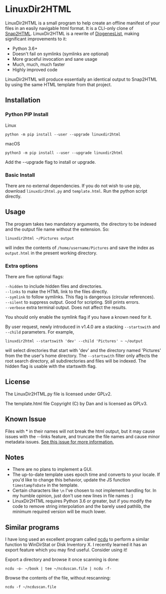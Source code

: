 # LinuxDir2HTML

LinuxDir2HTML is a small program to help create an offline manifest of your files in an easily navigable html format. It is a CLI-only clone of [Snap2HTML](https://www.rlvision.com/snap2html/). LinuxDir2HTML is a rewrite of [DiogenesList](https://github.com/ZapperDJ/DiogenesList), making significant improvements to it:

- Python 3.6+
- Doesn't fail on symlinks (symlinks are optional)
- More graceful invocation and sane usage
- Much, much, much faster
- Highly improved code

LinuxDir2HTML will produce essentially an identical output to Snap2HTML by using the same HTML template from that project.

## Installation
### Python PIP Install
Linux

    python -m pip install --user --upgrade linuxdir2html

macOS

    python3 -m pip install --user --upgrade linuxdir2html

Add the --upgrade flag to install or upgrade.
### Basic Install
There are no external dependencies. If you do not wish to use pip, download `linuxdir2html.py` and `template.html`. Run the python script directly.

## Usage
The program takes two mandatory arguments, the directory to be indexed and the output file name without the extension. So:

    linuxdir2html ~/Pictures output
 
will index the contents of `/home/username/Pictures` and save the index as `output.html` in the present working directory.

### Extra options

There are five optional flags:

`--hidden` to include hidden files and directories.  
`--links` to make the HTML link to the files directly.  
`--symlink` to follow symlinks. This flag is dangerous (circular references).  
`--silent` to suppress output. Good for scripting. Still prints errors.  
`--verbose` extra terminal output. Does not affect the results.

You should only enable the symlink flag if you have a known need for it.

By user request, newly introduced in v1.4.0 are a stacking `--startswith` and `--child` parameters. For example,

    linuxdir2html --startswith 'dev' --child 'Pictures' ~ ~/output

will select directories that start with 'dev' and the directory named 'Pictures' from the the user's home directory. The `--startswith` filter only affects the root search directory, all subdirectories and files will be indexed. The hidden flag is usable with the startswith flag.


## License
The LinuxDir2HTML.py file is licensed under GPLv2.

The template.html file Copyright (C) by Dan and is licensed as GPLv3.

## Known Issue
Files with * in their names will not break the html output, but it may cause issues with the --links feature, and truncate the file names and cause minor metadata issues. [See this issue for more information.](https://github.com/homeisfar/LinuxDir2HTML/issues/8)

## Notes
- There are no plans to implement a GUI.
- The up-to-date template uses epoch time and converts to your locale. If you'd like to change this behavior, update the JS function `timestampToDate` in the template.
- Certain characters like `\n` I've chosen to not implement handling for. In my humble opinion, just don't use new lines in file names :)
- LinuxDir2HTML requires Python 3.6 or greater, but if you modify the code to remove string interpolation and the barely used pathlib, the minimum required version will be much lower.

## Similar programs

I have long used an excellent program called [ncdu](https://dev.yorhel.nl/ncdu/man) to perform a similar function to WinDirStat or Disk Inventory X. I recently learned it has an export feature which you may find useful. Consider using it!

Export a directory and browse it once scanning is done:

    ncdu -o- ~/book | tee ~/ncduscan.file | ncdu -f-

Browse the contents of the file, without rescanning:

    ncdu -f ~/ncduscan.file